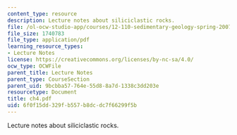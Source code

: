 ```yaml
---
content_type: resource
description: Lecture notes about siliciclastic rocks.
file: /ol-ocw-studio-app/courses/12-110-sedimentary-geology-spring-2007/6f0f15dd329fb557b8dcdc7f66299f5b_ch4.pdf
file_size: 1740783
file_type: application/pdf
learning_resource_types:
- Lecture Notes
license: https://creativecommons.org/licenses/by-nc-sa/4.0/
ocw_type: OCWFile
parent_title: Lecture Notes
parent_type: CourseSection
parent_uid: 9bcbba57-764e-55d8-8a7d-1338c3dd203e
resourcetype: Document
title: ch4.pdf
uid: 6f0f15dd-329f-b557-b8dc-dc7f66299f5b
---
```

Lecture notes about siliciclastic rocks.